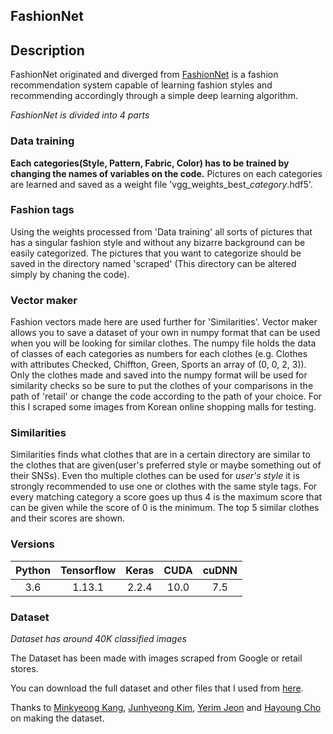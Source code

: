 ﻿FashionNet
-------------

## Description


FashionNet originated and diverged from [FashionNet](https://github.com/PlabanM1/FashionNet) is a fashion recommendation system capable of learning fashion styles and recommending accordingly through a simple deep learning algorithm.


*FashionNet is divided into 4 parts*


### Data training

**Each categories(Style, Pattern, Fabric, Color) has to be trained by changing the names of variables on the code.** 
Pictures on each categories are learned and saved as a weight file 'vgg_weights_best_*category*.hdf5'.

### Fashion tags

Using the weights processed from 'Data training' all sorts of pictures that has a singular fashion style and without any bizarre background can be easily categorized. The pictures that you want to categorize should be saved in the directory named 'scraped' (This directory can be altered simply by chaning the code).

### Vector maker

Fashion vectors made here are used further for 'Similarities'. Vector maker allows you to save a dataset of your own in numpy format that can be used when you will be looking for similar clothes. The numpy file holds the data of classes of each categories as numbers for each clothes (e.g. Clothes with attributes Checked, Chiffton, Green, Sports an array of (0, 0, 2, 3)). Only the clothes made and saved into the numpy format will be used for similarity checks so be sure to put the clothes of your comparisons in the path of 'retail' or change the code according to the path of your choice. For this I scraped some images from Korean online shopping malls for testing.

### Similarities

Similarities finds what clothes that are in a certain directory are similar to the clothes that are given(user's preferred style or maybe something out of their SNSs). Even tho multiple clothes can be used for *user's style* it is strongly recommended to use one or clothes with the same style tags. For every matching category a score goes up thus 4 is the maximum score that can be given while the score of 0 is the minimum. The top 5 similar clothes and their scores are shown.


### Versions

|Python|Tensorflow|Keras|CUDA|cuDNN|
|:---:|:---:|:---:|:---:|:---:|
|3.6|1.13.1|2.2.4|10.0|7.5|

### Dataset

*Dataset has around 40K classified images*

The Dataset has been made with images scraped from Google or retail stores.

You can download the full dataset and other files that I used from [here](https://drive.google.com/open?id=1Dxa82hVPExqtpfyZ6gHZrnS6080frMMk).

Thanks to [Minkyeong Kang](https://minkyeongkang.github.io/static_page), [Junhyeong Kim](https://junhyeongkim73.github.io/static_page), [Yerim Jeon](https://jyerim.github.io/static_page/) and [Hayoung Cho](https://wh28533.github.io/static_page/) on making the dataset.